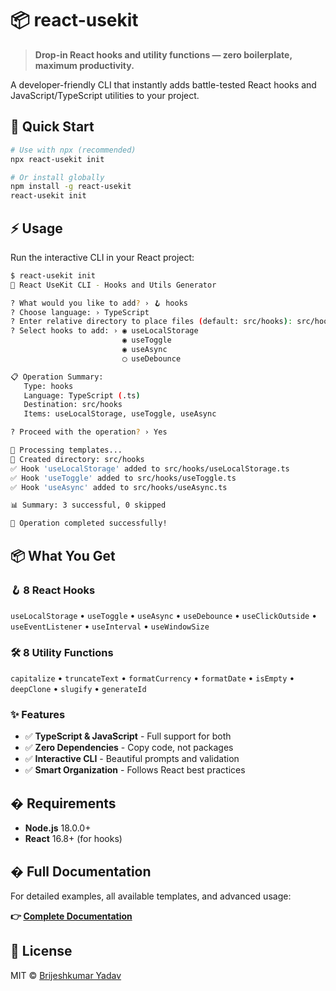 # 📦 react-usekit

> **Drop-in React hooks and utility functions — zero boilerplate, maximum productivity.**

A developer-friendly CLI that instantly adds battle-tested React hooks and JavaScript/TypeScript utilities to your project.

## 🚀 Quick Start

```bash
# Use with npx (recommended)
npx react-usekit init

# Or install globally
npm install -g react-usekit
react-usekit init
```

## ⚡ Usage

Run the interactive CLI in your React project:

```bash
$ react-usekit init
🚀 React UseKit CLI - Hooks and Utils Generator

? What would you like to add? › 🪝 hooks
? Choose language: › TypeScript
? Enter relative directory to place files (default: src/hooks): src/hooks
? Select hooks to add: › ◉ useLocalStorage
                         ◉ useToggle
                         ◉ useAsync
                         ◯ useDebounce

📋 Operation Summary:
   Type: hooks
   Language: TypeScript (.ts)
   Destination: src/hooks
   Items: useLocalStorage, useToggle, useAsync

? Proceed with the operation? › Yes

🔄 Processing templates...
📁 Created directory: src/hooks
✅ Hook 'useLocalStorage' added to src/hooks/useLocalStorage.ts
✅ Hook 'useToggle' added to src/hooks/useToggle.ts
✅ Hook 'useAsync' added to src/hooks/useAsync.ts

📊 Summary: 3 successful, 0 skipped

🎉 Operation completed successfully!
```

## 📦 What You Get

### 🪝 **8 React Hooks**

`useLocalStorage` • `useToggle` • `useAsync` • `useDebounce` • `useClickOutside` • `useEventListener` • `useInterval` • `useWindowSize`

### 🛠️ **8 Utility Functions**

`capitalize` • `truncateText` • `formatCurrency` • `formatDate` • `isEmpty` • `deepClone` • `slugify` • `generateId`

### ✨ **Features**

- ✅ **TypeScript & JavaScript** - Full support for both
- ✅ **Zero Dependencies** - Copy code, not packages
- ✅ **Interactive CLI** - Beautiful prompts and validation
- ✅ **Smart Organization** - Follows React best practices

## � Requirements

- **Node.js** 18.0.0+
- **React** 16.8+ (for hooks)

## � Full Documentation

For detailed examples, all available templates, and advanced usage:

**👉 [Complete Documentation](https://react-usekit.vercel.app)**

## 📄 License

MIT © [Brijeshkumar Yadav](https://github.com/brijeshkumaryadav16)
